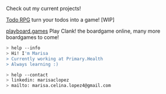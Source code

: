 Check out my current projects!

<a href="https://todorpg.playboard.games">Todo RPG</a> turn your todos into a game! [WIP] 

<a href="https://playboard.games">playboard.games</a> Play Clank! the boardgame online, many more boardgames to come!


````bash
> help --info
> Hi! I'm Marisa
> Currently working at Primary.Health
> Always learning :)
````


````bash
> help --contact
> linkedin: marisaclopez
> mailto: marisa.celina.lopez4@gmail.com
````
